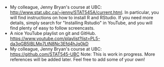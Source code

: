 - My colleague, Jenny Bryan's course at UBC: http://www.stat.ubc.ca/~jenny/STAT545A/current.html. In particular, you will find instructions on how to install R and RStudio. If you need more details, simply search for "Installing Rstudio" in YouTube, 
and you will find plenty of easy to follow screencasts. 
- A nice YouTube playlist on git and GitHub. https://www.youtube.com/playlist?list=PL5-da3qGB5IBLMp7LtN8Nc3Efd4hJq0kD
- My colleague, Jenny Bryan's course at UBC: https://github.com/STAT545-UBC
Note: This is work in progress. More references will be added later. Feel free to add some of your own!
